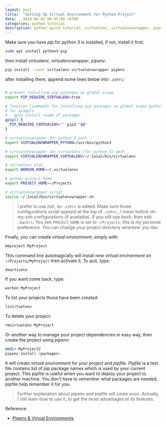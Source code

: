 ```yaml
---
layout: post
title:  "Setting Up Virtual Environment for Python Project"
date:   2018-06-02 00:45:00 +0700
categories: python tutorial
description: python quick tutorial, virtualenv, virtualenvwrapper, pipenv
---
```


Make sure you have _pip_ for _python 3_ is installed, if not, install it first:

``` sh
sudo apt install python3-pip
```

then install _virtualenv_, _virtualenvwrapper_, _pipenv_:

``` sh
pip install --user virtualenv virtualenvwrapper pipenv
```

after installing them, append some lines below into `.zshrc`:

``` sh

# prevent installing pip packages on global scope
export PIP_REQUIRE_VIRTUALENV=true

# function (command) for installing pip packages on global scope python3
# for example
#   gpip install <name of package>
gpip() {
  PIP_REQUIRE_VIRTUALENV="" pip3 "$@"
}

# virtualenvwrapper for python 3 path
export VIRTUALENVWRAPPER_PYTHON=/usr/bin/python3

# virtualenvwrapper for virtualenv (for python 3) path
export VIRTUALENVWRAPPER_VIRTUALENV=~/.local/bin/virtualenv

# virtualenv site
export WORKON_HOME=~/.virtualenvs

# python project home
export PROJECT_HOME=~/Projects

# virtualenvwrapper script
source ~/.local/bin/virtualenvwrapper.sh
```

> I prefer to use _zsh_, so `.zshrc` is edited. Make sure those configurations script append at the top of `.zshrc` , I mean before oh-my-zsh configurations (if available).
> If you still use _bash_, then edit `.bashrc`.
> You see `PROJECT_HOME` is set to `~/Projects`, this is my personal preference. You can change your project directory wherever you like.

Finally, you can create _virtual environment_, simply with:

```sh
mkproject MyProject
```

This command line automagically will install new _virtual environment_ on `~/Projects/MyProject` then activate it. To quit, type:

``` sh
deactivate
```

If you want come back, type:

``` sh
workon MyProject
```

To list your projects those have been created:

``` sh
lsvirtualenv
```

To delete your project:

``` sh
rmvirtualenv MyProject
```

Or another way to manage your project dependencies in easy way, then create the project using _pipenv_:

``` sh
mkdir MyProject2
pipenv install <packages>
```

It will create _virtual environment_ for your project and _pipfile_. _Pipfile_ is a text file contains list of pip package names which is used by your current project. This pipfile is useful when you want to deploy your project to another machine. You don't have to remember what packages are needed, pipfile help remember it for you.
> Further explanation about pipenv  and pipfile will come soon. Actually, I still learn how to use it, to get the most advantages of its features.

Reference:

- [Pipenv & Virtual Environments](http://docs.python-guide.org/en/latest/dev/virtualenvs/)
